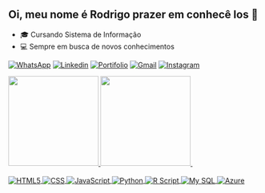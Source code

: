 ## Oi, meu nome é Rodrigo prazer em conhecê los 👋

- 🎓 Cursando Sistema de Informação
- 💻 Sempre em busca de novos conhecimentos


[![WhatsApp](https://img.shields.io/badge/WhatsApp-25D366?style=for-the-badge&logo=whatsapp&logoColor=white)](https://api.whatsapp.com/send/?phone=5511952899640&text&type=phone_number&app_absent=0)
[![Linkedin](https://img.shields.io/badge/LinkedIn-0077B5?style=for-the-badge&logo=linkedin&logoColor=white)](https://www.linkedin.com/in/rodrigo-bertacchi-palomino-6504b2198/)
[![Portifolio](https://img.shields.io/badge/website-000000?style=for-the-badge&logo=About.me&logoColor=white)](#)
[![Gmail](https://img.shields.io/badge/Gmail-D14836?style=for-the-badge&logo=gmail&logoColor=white)](mailto:rodrigopalomino00@gmail.com)
[![Instagram](https://img.shields.io/badge/Instagram-E4405F?style=for-the-badge&logo=instagram&logoColor=white)](https://www.instagram.com/bertacchiii/)

<div>
<a href="https://github.com/LeonardoSaconato">
  <img height = "180em" src = "https://github-readme-stats.vercel.app/api?username=Bertacchiii&show_icons=true&theme=dark&include_all_commits=true&count_private=true" />
  <img height = "180em" src = "https://github-readme-stats.vercel.app/api/top-langs/?username=Bertacchiii&layout=compact&langs_count=7&theme=dark" />
<img>
</div>

<div style="display: inline_block"><br/>
  <img align="center" alt="HTML5" src="https://img.shields.io/badge/HTML5-E34F26?style=for-the-badge&logo=html5&logoColor=white" />
  <img align="center" alt="CSS" src="https://img.shields.io/badge/CSS3-1572B6?style=for-the-badge&logo=css3&logoColor=white" />
  <img align="center" alt="JavaScript" src="https://img.shields.io/badge/JavaScript-323330?style=for-the-badge&logo=javascript&logoColor=F7DF1E" />
  <img align="center" alt="Python" src="https://img.shields.io/badge/Python-14354C?style=for-the-badge&logo=python&logoColor=white" />
  <img align="center" alt="R Script" src="https://img.shields.io/badge/R-276DC3?style=for-the-badge&logo=r&logoColor=white" />
  <img align="center" alt="My SQL" src="https://img.shields.io/badge/MySQL-00000F?style=for-the-badge&logo=mysql&logoColor=white" />
  <img align="center" alt="Azure" src="https://img.shields.io/badge/Microsoft_Azure-0089D6?style=for-the-badge&logo=microsoft-azure&logoColor=white" />
  
</div>


